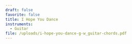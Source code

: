 ```yaml
---
draft: false
favorite: false
title: I Hope You Dance
instruments:
  - Guitar
file: /uploads/i-hope-you-dance-g-w_guitar-chords.pdf
---
```

